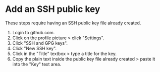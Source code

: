 <!--
#   Github webapp

#T# Table of contents

#C# Add an SSH public key

#T# Beginning of content
-->

# Add an SSH public key

These steps require having an SSH public key file already created.
1. Login to github.com.
2. Click on the profile picture > click "Settings".
3. Click "SSH and GPG keys".
4. Click "New SSH key".
5. Click in the "Title" textbox > type a title for the key.
6. Copy the plain text inside the public key file already created > paste it into the "Key" text area.